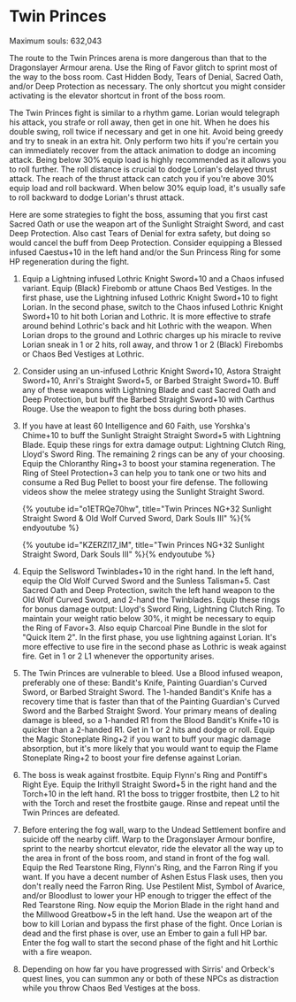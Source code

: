 # Twin Princes

Maximum souls: 632,043

The route to the Twin Princes arena is more dangerous than that to the
Dragonslayer Armour arena. Use the Ring of Favor glitch to sprint most of the
way to the boss room. Cast Hidden Body, Tears of Denial, Sacred Oath, and/or
Deep Protection as necessary. The only shortcut you might consider activating is
the elevator shortcut in front of the boss room.

The Twin Princes fight is similar to a rhythm game. Lorian would telegraph his
attack, you strafe or roll away, then get in one hit. When he does his double
swing, roll twice if necessary and get in one hit. Avoid being greedy and try to
sneak in an extra hit. Only perform two hits if you're certain you can
immediately recover from the attack animation to dodge an incoming attack. Being
below 30% equip load is highly recommended as it allows you to roll further. The
roll distance is crucial to dodge Lorian's delayed thrust attack. The reach of
the thrust attack can catch you if you're above 30% equip load and roll
backward. When below 30% equip load, it's usually safe to roll backward to dodge
Lorian's thrust attack.

Here are some strategies to fight the boss, assuming that you first cast Sacred
Oath or use the weapon art of the Sunlight Straight Sword, and cast Deep
Protection. Also cast Tears of Denial for extra safety, but doing so would
cancel the buff from Deep Protection. Consider equipping a Blessed infused
Caestus+10 in the left hand and/or the Sun Princess Ring for some HP
regeneration during the fight.

1. Equip a Lightning infused Lothric Knight Sword+10 and a Chaos infused
   variant. Equip (Black) Firebomb or attune Chaos Bed Vestiges. In the first
   phase, use the Lightning infused Lothric Knight Sword+10 to fight Lorian. In
   the second phase, switch to the Chaos infused Lothric Knight Sword+10 to hit
   both Lorian and Lothric. It is more effective to strafe around behind
   Lothric's back and hit Lothric with the weapon. When Lorian drops to the
   ground and Lothric charges up his miracle to revive Lorian sneak in 1 or 2
   hits, roll away, and throw 1 or 2 (Black) Firebombs or Chaos Bed Vestiges at
   Lothric.
1. Consider using an un-infused Lothric Knight Sword+10, Astora Straight
   Sword+10, Anri's Straight Sword+5, or Barbed Straight Sword+10. Buff any of
   these weapons with Lightning Blade and cast Sacred Oath and Deep Protection,
   but buff the Barbed Straight Sword+10 with Carthus Rouge. Use the weapon to
   fight the boss during both phases.
1. If you have at least 60 Intelligence and 60 Faith, use Yorshka's Chime+10 to
   buff the Sunlight Straight Straight Sword+5 with Lightning Blade. Equip these
   rings for extra damage output: Lightning Clutch Ring, Lloyd's Sword Ring. The
   remaining 2 rings can be any of your choosing. Equip the Chloranthy Ring+3 to
   boost your stamina regeneration. The Ring of Steel Protection+3 can help you
   to tank one or two hits and consume a Red Bug Pellet to boost your fire
   defense. The following videos show the melee strategy using the Sunlight
   Straight Sword.

    {% youtube id="o1ETRQe70hw", title="Twin Princes NG+32 Sunlight Straight Sword & Old Wolf Curved Sword, Dark Souls III" %}{% endyoutube %}

    {% youtube id="KZERZl17_lM", title="Twin Princes NG+32 Sunlight Straight Sword, Dark Souls III" %}{% endyoutube %}

1. Equip the Sellsword Twinblades+10 in the right hand. In the left hand, equip
   the Old Wolf Curved Sword and the Sunless Talisman+5. Cast Sacred Oath and
   Deep Protection, switch the left hand weapon to the Old Wolf Curved Sword,
   and 2-hand the Twinblades. Equip these rings for bonus damage output: Lloyd's
   Sword Ring, Lightning Clutch Ring. To maintain your weight ratio below 30%,
   it might be necessary to equip the Ring of Favor+3. Also equip Charcoal Pine
   Bundle in the slot for "Quick Item 2". In the first phase, you use lightning
   against Lorian. It's more effective to use fire in the second phase as
   Lothric is weak against fire. Get in 1 or 2 L1 whenever the opportunity
   arises.
1. The Twin Princes are vulnerable to bleed. Use a Blood infused weapon,
   preferably one of these: Bandit's Knife, Painting Guardian's Curved Sword, or
   Barbed Straight Sword. The 1-handed Bandit's Knife has a recovery time that
   is faster than that of the Painting Guardian's Curved Sword and the Barbed
   Straight Sword. Your primary means of dealing damage is bleed, so a 1-handed
   R1 from the Blood Bandit's Knife+10 is quicker than a 2-handed R1. Get in 1
   or 2 hits and dodge or roll. Equip the Magic Stoneplate Ring+2 if you want to
   buff your magic damage absorption, but it's more likely that you would want
   to equip the Flame Stoneplate Ring+2 to boost your fire defense against
   Lorian.
1. The boss is weak against frostbite. Equip Flynn's Ring and Pontiff's Right
   Eye. Equip the Irithyll Straight Sword+5 in the right hand and the Torch+10
   in the left hand. R1 the boss to trigger frostbite, then L2 to hit with the
   Torch and reset the frostbite gauge. Rinse and repeat until the Twin Princes
   are defeated.
1. Before entering the fog wall, warp to the Undead Settlement bonfire and
   suicide off the nearby cliff. Warp to the Dragonslayer Armour bonfire, sprint
   to the nearby shortcut elevator, ride the elevator all the way up to the area
   in front of the boss room, and stand in front of the fog wall. Equip the Red
   Tearstone Ring, Flynn's Ring, and the Farron Ring if you want. If you have a
   decent number of Ashen Estus Flask uses, then you don't really need the
   Farron Ring. Use Pestilent Mist, Symbol of Avarice, and/or Bloodlust to lower
   your HP enough to trigger the effect of the Red Tearstone Ring. Now equip the
   Morion Blade in the right hand and the Millwood Greatbow+5 in the left hand.
   Use the weapon art of the bow to kill Lorian and bypass the first phase of
   the fight. Once Lorian is dead and the first phase is over, use an Ember to
   gain a full HP bar. Enter the fog wall to start the second phase of the fight
   and hit Lorthic with a fire weapon.
1. Depending on how far you have progressed with Sirris' and Orbeck's quest
   lines, you can summon any or both of these NPCs as distraction while you
   throw Chaos Bed Vestiges at the boss.
